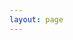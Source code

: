 ```yaml
---
layout: page
---
```


<script setup lang="ts">
import Container from '/@theme/components/Topic/TopicPageContainer.vue'
import NormalItem from "/@theme/components/List/NormalItem.vue"
import { getDataByTopicName } from '/@theme/data'

const props = {
  title: "${topic_display_name}",
  subTitle: "Articles"
}

const data = getDataByTopicName("${topic_name}")
</script>

<Container v-bind="props">
  <NormalItem v-for="item in data" :key="item.id" v-bind="item" />
</Container>

